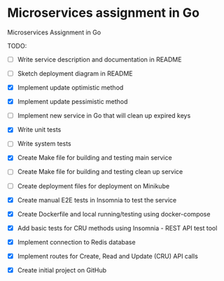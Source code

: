 # Microservices assignment in Go

Microservices Assignment in Go

TODO:

- [ ] Write service description and documentation in README
- [ ] Sketch deployment diagram in README
- [x] Implement update optimistic method
- [x] Implement update pessimistic method
- [ ] Implement new service in Go that will clean up expired keys
- [x] Write unit tests
- [ ] Write system tests
- [x] Create Make file for building and testing main service
- [ ] Create Make file for building and testing clean up service
- [ ] Create deployment files for deployment on Minikube
- [x] Create manual E2E tests in Insomnia to test the service
- [x] Create Dockerfile and local running/testing using docker-compose
- [x] Add basic tests for CRU methods using Insomnia - REST API test tool
- [x] Implement connection to Redis database
- [x] Implement routes for Create, Read and Update (CRU) API calls
- [x] Create initial project on GitHub
  

